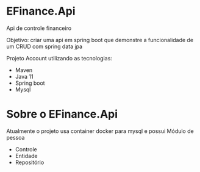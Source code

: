 # EFinance.Api
Api de controle financeiro

Objetivo: criar uma api em spring boot que demonstre a funcionalidade de um CRUD com spring data jpa

Projeto Account utilizando as tecnologias:
- Maven
- Java 11
- Spring boot
- Mysql

# Sobre o EFinance.Api
Atualmente o projeto usa container docker para mysql e possui
Módulo de pessoa
- Controle
- Entidade
- Repositório
